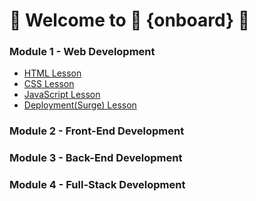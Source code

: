 # 👋   Welcome to 🎉 {onboard} 🎉

### Module 1 - Web Development 
- [HTML Lesson](https://github.com/onboarddevs/m1_html_fundamentals)
- [CSS Lesson](https://github.com/onboarddevs/m1_css_fundamentals)
- [JavaScript Lesson](https://github.com/onboarddevs/m1_javascript_fundamentals)
- [Deployment(Surge) Lesson](https://github.com/onboarddevs/m1_deployment_surge)

### Module 2 - Front-End Development

### Module 3 - Back-End Development

### Module 4 - Full-Stack Development


<!--

**Here are some ideas to get you started:**

🙋‍♀️ A short introduction - what is your organization all about?
🌈 Contribution guidelines - how can the community get involved?
👩‍💻 Useful resources - where can the community find your docs? Is there anything else the community should know?
🍿 Fun facts - what does your team eat for breakfast?
🧙 Remember, you can do mighty things with the power of [Markdown](https://docs.github.com/github/writing-on-github/getting-started-with-writing-and-formatting-on-github/basic-writing-and-formatting-syntax)
-->
